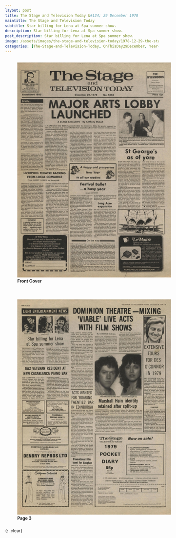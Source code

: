 ```yaml
---
layout: post
title: The Stage and Television Today &#124; 29 December 1978
maintitle: The Stage and Television Today
subtitle: Star billing for Lena at Spa summer show.
description: Star billing for Lena at Spa summer show.
post_description: Star billing for Lena at Spa summer show.
image: /assets/images/the-stage-and-television-today/1978-12-29-the-stage-and-television-today-front-Cover.jpg
categories: [The-Stage-and-Television-Today, OnThisDay29December, Year-1978]
---
```


<figure class="fig1">
<a href="/assets/images/the-stage-and-television-today/1978-12-29-the-stage-and-television-today-front-Cover.jpg"><img src="/assets/images/the-stage-and-television-today/1978-12-29-the-stage-and-television-today-front-Cover.jpg" class="full-width zoom-in"/></a>
<figcaption>
<strong>Front Cover</strong>
<p></p>
</figcaption>
</figure>

<figure class="fig2">
<a href="/assets/images/the-stage-and-television-today/1978-12-29-the-stage-and-television-today-03-cropped.jpg"><img src="/assets/images/the-stage-and-television-today/1978-12-29-the-stage-and-television-today-03.jpg" class="full-width zoom-in"/></a>
<figcaption>
<strong>Page 3</strong>
</figcaption>
</figure>

<br />{: .clear}

<style>
.fig1 {float:left; width:49%;}

.fig2 {float:right; width:49%;}

figcaption {float:left; width:100%;}

@media screen and (orientation:portrait) {
.fig1, .fig2 {float:left; width:100%;}
figcaption {float:left; width:100%; margin-bottom: 10px;}
}
</style>


